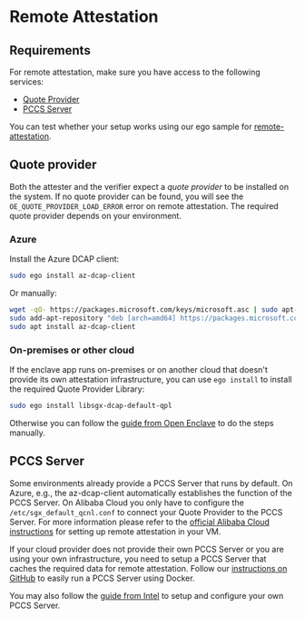 # Remote Attestation

## Requirements

For remote attestation, make sure you have access to the following services:
- [Quote Provider](#quote-provider)
- [PCCS Server](#pccs-server)

You can test whether your setup works using our ego sample for [remote-attestation](https://github.com/edgelesssys/ego/tree/master/samples/remote_attestation).

## Quote provider
Both the attester and the verifier expect a *quote provider* to be installed on the system. If no quote provider can be found, you will see the `OE_QUOTE_PROVIDER_LOAD_ERROR` error on remote attestation. The required quote provider depends on your environment.

### Azure
Install the Azure DCAP client:
```bash
sudo ego install az-dcap-client
```
Or manually:
```bash
wget -qO- https://packages.microsoft.com/keys/microsoft.asc | sudo apt-key add
sudo add-apt-repository "deb [arch=amd64] https://packages.microsoft.com/ubuntu/`lsb_release -rs`/prod `lsb_release -cs` main"
sudo apt install az-dcap-client
```

### On-premises or other cloud
If the enclave app runs on-premises or on another cloud that doesn't provide its own attestation infrastructure, you can use `ego install` to install the required Quote Provider Library:
```bash
sudo ego install libsgx-dcap-default-qpl
```
Otherwise you can follow the [guide from Open Enclave](https://github.com/openenclave/openenclave/blob/master/docs/GettingStartedDocs/Contributors/NonAccMachineSGXLinuxGettingStarted.md#3-set-up-intel-dcap-quote-provider-library-qpl) to do the steps manually.

## PCCS Server
Some environments already provide a PCCS Server that runs by default. On Azure, e.g., the az-dcap-client automatically establishes the function of the PCCS Server.
On Alibaba Cloud you only have to configure the `/etc/sgx_default_qcnl.conf` to connect your Quote Provider to the PCCS Server. For more information please refer to the [official Alibaba Cloud instructions](https://www.alibabacloud.com/help/doc-detail/208095.htm) for setting up remote attestation in your VM.

If your cloud provider does not provide their own PCCS Server or you are using your own infrastructure, you need to setup a PCCS Server that caches the required data for remote attestation.
Follow our [instructions on GitHub](https://github.com/edgelesssys/era/blob/master/pccs/README.md) to easily run a PCCS Server using Docker.

You may also follow the [guide from Intel](https://www.intel.com/content/www/us/en/developer/articles/guide/intel-software-guard-extensions-data-center-attestation-primitives-quick-install-guide.html) to setup and configure your own PCCS Server.
